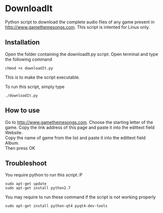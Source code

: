 # DownloadIt
Python script to download the complete audio files of any game present in http://www.gamethemesongs.com. This script is intented for Linux only.  

## Installation
Open the folder containing the downloadIt.py script. Open terminal and type the following command  
```
chmod +x downloadIt.py
```
This is to make the script executable.  

To run this script, simply type
```
./downloadIt.py
```

## How to use
Go to http://www.gamethemesongs.com. Choose the starting letter of the game. Copy the link address of this page and paste it into the edittext field Website.  
Copy the name of game from the list and paste it into the edittext field Album.  
Then press OK

## Troubleshoot
You require python to run this script.:P
```
sudo apt-get update
sudo apt-get install python2.7
```  

You may require to run these command if the script is not working properly
```
sudo apt-get install python-qt4 pyqt4-dev-tools
```
